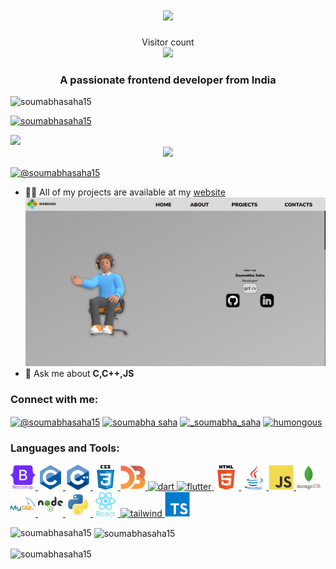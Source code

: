 <h1 align="center">
  <a href="https://git.io/typing-svg">
    <img src="https://readme-typing-svg.herokuapp.com/?lines=Hello,+There!+👋;This+is+Soumabha+Saha;Nice+to+meet+you!&center=true&size=30">
  </a>
</h1>
<p align="center"> 
  Visitor count<br>
  <img src="https://profile-counter.glitch.me/TerminatorSS24/count.svg" />
</p>
<h3 align="center">A passionate frontend developer from India</h3>

<p align="left"> <img src="https://komarev.com/ghpvc/?username=soumabhasaha15&label=Profile%20views&color=0e75b6&style=flat" alt="soumabhasaha15" /> </p>

<p align="left"> <a href="https://github.com/ryo-ma/github-profile-trophy"><img src="https://github-profile-trophy.vercel.app/?username=soumabhasaha15" alt="soumabhasaha15" /></a> </p>
<img src="https://leetcard.jacoblin.cool/SOUMABHA_SAHA?ext=heatmap">
<div align="center">
  <img src="https://github-readme-activity-graph.vercel.app/graph?username=SoumabhaSaha15&theme=synthwave-84&true&hide_border=true" />
</div>

<p align="left"> <a href="https://twitter.com/@soumabhasaha15" target="blank"><img src="https://img.shields.io/twitter/follow/@soumabhasaha15?logo=twitter&style=for-the-badge" alt="@soumabhasaha15" /></a> </p>

- 👨‍💻 All of my projects are available at my <a href="https://portfolio-seven-mu-85.vercel.app">website</a>
  ![website](./image.png "website")
- 💬 Ask me about **C,C++,JS**

<h3 align="left">Connect with me:</h3>
<p align="left">
<a href="https://twitter.com/@soumabhasaha15" target="blank"><img align="center" src="https://raw.githubusercontent.com/rahuldkjain/github-profile-readme-generator/master/src/images/icons/Social/twitter.svg" alt="@soumabhasaha15" height="30" width="40" /></a>
<a href="https://www.linkedin.com/in/soumabha-saha-663816253/" target="blank"><img align="center" src="https://raw.githubusercontent.com/rahuldkjain/github-profile-readme-generator/master/src/images/icons/Social/linked-in-alt.svg" alt="soumabha saha" height="30" width="40" /></a>
<a href="https://www.instagram.com/webdude1509/" target="blank"><img align="center" src="https://raw.githubusercontent.com/rahuldkjain/github-profile-readme-generator/master/src/images/icons/Social/instagram.svg" alt="_soumabha_saha" height="30" width="40" /></a>
<a href="https://www.youtube.com/channel/UCu8pBVEFUd7dW1RQJO4PbuQ" target="blank"><img align="center" src="https://raw.githubusercontent.com/rahuldkjain/github-profile-readme-generator/master/src/images/icons/Social/youtube.svg" alt="humongous" height="30" width="40" /></a>
</p>

<h3 align="left">Languages and Tools:</h3>
<p align="left"> <a href="https://getbootstrap.com" target="_blank" rel="noreferrer"> <img src="https://raw.githubusercontent.com/devicons/devicon/master/icons/bootstrap/bootstrap-plain-wordmark.svg" alt="bootstrap" width="40" height="40"/> </a> <a href="https://www.cprogramming.com/" target="_blank" rel="noreferrer"> <img src="https://raw.githubusercontent.com/devicons/devicon/master/icons/c/c-original.svg" alt="c" width="40" height="40"/> </a> <a href="https://www.w3schools.com/cpp/" target="_blank" rel="noreferrer"> <img src="https://raw.githubusercontent.com/devicons/devicon/master/icons/cplusplus/cplusplus-original.svg" alt="cplusplus" width="40" height="40"/> </a> <a href="https://www.w3schools.com/css/" target="_blank" rel="noreferrer"> <img src="https://raw.githubusercontent.com/devicons/devicon/master/icons/css3/css3-original-wordmark.svg" alt="css3" width="40" height="40"/> </a> <a href="https://d3js.org/" target="_blank" rel="noreferrer"> <img src="https://raw.githubusercontent.com/devicons/devicon/master/icons/d3js/d3js-original.svg" alt="d3js" width="40" height="40"/> </a> <a href="https://dart.dev" target="_blank" rel="noreferrer"> <img src="https://www.vectorlogo.zone/logos/dartlang/dartlang-icon.svg" alt="dart" width="40" height="40"/> </a> <a href="https://flutter.dev" target="_blank" rel="noreferrer"> <img src="https://www.vectorlogo.zone/logos/flutterio/flutterio-icon.svg" alt="flutter" width="40" height="40"/> </a> <a href="https://www.w3.org/html/" target="_blank" rel="noreferrer"> <img src="https://raw.githubusercontent.com/devicons/devicon/master/icons/html5/html5-original-wordmark.svg" alt="html5" width="40" height="40"/> </a> <a href="https://www.java.com" target="_blank" rel="noreferrer"> <img src="https://raw.githubusercontent.com/devicons/devicon/master/icons/java/java-original.svg" alt="java" width="40" height="40"/> </a> <a href="https://developer.mozilla.org/en-US/docs/Web/JavaScript" target="_blank" rel="noreferrer"> <img src="https://raw.githubusercontent.com/devicons/devicon/master/icons/javascript/javascript-original.svg" alt="javascript" width="40" height="40"/> </a> <a href="https://www.mongodb.com/" target="_blank" rel="noreferrer"> <img src="https://raw.githubusercontent.com/devicons/devicon/master/icons/mongodb/mongodb-original-wordmark.svg" alt="mongodb" width="40" height="40"/> </a> <a href="https://www.mysql.com/" target="_blank" rel="noreferrer"> <img src="https://raw.githubusercontent.com/devicons/devicon/master/icons/mysql/mysql-original-wordmark.svg" alt="mysql" width="40" height="40"/> </a> <a href="https://nodejs.org" target="_blank" rel="noreferrer"> <img src="https://raw.githubusercontent.com/devicons/devicon/master/icons/nodejs/nodejs-original-wordmark.svg" alt="nodejs" width="40" height="40"/> </a> <a href="https://www.python.org" target="_blank" rel="noreferrer"> <img src="https://raw.githubusercontent.com/devicons/devicon/master/icons/python/python-original.svg" alt="python" width="40" height="40"/> </a> <a href="https://reactjs.org/" target="_blank" rel="noreferrer"> <img src="https://raw.githubusercontent.com/devicons/devicon/master/icons/react/react-original-wordmark.svg" alt="react" width="40" height="40"/> </a> <a href="https://tailwindcss.com/" target="_blank" rel="noreferrer"> <img src="https://www.vectorlogo.zone/logos/tailwindcss/tailwindcss-icon.svg" alt="tailwind" width="40" height="40"/> </a> <a href="https://www.typescriptlang.org/" target="_blank" rel="noreferrer"> <img src="https://raw.githubusercontent.com/devicons/devicon/master/icons/typescript/typescript-original.svg" alt="typescript" width="40" height="40"/> </a> </p>

<p><img align="left" src="https://github-readme-stats.vercel.app/api/top-langs?username=soumabhasaha15&show_icons=true&locale=en&layout=compact" alt="soumabhasaha15" /></p>

<p>&nbsp;<img align="center" src="https://github-readme-stats.vercel.app/api?username=soumabhasaha15&show_icons=true&locale=en" alt="soumabhasaha15" /></p>

<p><img align="center" src="https://github-readme-streak-stats.herokuapp.com/?user=soumabhasaha15&" alt="soumabhasaha15" /></p>
